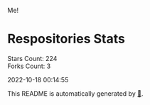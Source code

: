 Me!

# Respositories Stats
Stars Count: 224  
Forks Count: 3

2022-10-18 00:14:55  

This README is automatically generated by [🐰](https://github.com/rnitta/rnitta).
